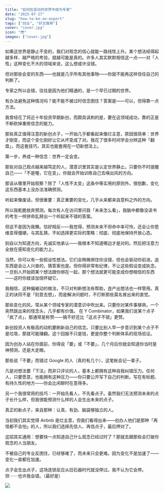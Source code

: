 ```yaml
---
title: "如何在变动的世界中成为专家"
date: "2025-07-27"
slug: "how-to-be-an-expert"
tags: ["创业", "好文推荐"]
cover: "cover.jpg"
icon: "😎"
images: ["cover.jpg"]
---
```

如果这世界是静止不变的，我们对观念的信心就能一路线性上升。某个想法经得起越多样、越严格的考验，就越可能是真的。许多人其实默默相信这一点——对「人性」这种变化不大的领域来说，这么想或许没错。



但对那些会变的东西——也就是几乎所有其他事物——你就不能再这样信任自己的判断了。



专家之所以会错，往往是因为他们精通的，是一个早已过期的世界。



有办法避免这种情况吗？能不能不被过时信念困住？答案是——可以，但得靠一点方法。



我曾经花了将近十年投资早期新创，而颇具讽刺的是，要在这领域成功，靠的正是不断砍掉重练信念的能力。



那些真正值得注意的新创点子，一开始几乎都看起来像烂主意，原因很简单：世界才刚变，而这个变化刚好让它从坏变成了对。我花了很多时间学会分辨这种「翻盘」，而这套技巧，其实也能套用在一切新想法上。



第一步，养成一种信念：世界一定会变。



那些对自己观点越来越笃定的人，潜意识里其实是认定世界静止。只要你不时提醒自己——「不是喔，它在变」，你就会开始训练自己去嗅出风的方向。



那该从哪里开始观察？除了「人性不太变」这条中等实用的原则外，很抱歉，变化这东西基本上没办法准确预测。



听起来像废话，但很重要：真正重要的变化，几乎从来都来自意料之外的方向。



所以我乾脆放弃预测。每次有人在访问里问我「未来怎么看」，我脑中都像没读书的考生一样拼命乱掰出一个听起来不错的答案。



但这不是因为我懒。恰好相反——我觉得，预测未来不但命中率可怜，还会让你思维变得僵硬。与其乱猜，不如选择更实际的策略：彻底、彻底地保持开放心态。



别自以为知道方向，先诚实地承认——我根本不知道哪边才是对的。然后把注意力全放在感知变化的能力上。



当然，你可以有一些假设性想法。它们会稍微绑住你没错，但也会驱动你前进。追东西是会让人兴奋的，猜答案也是。但你得非常有纪律，不让这些假设变成执念。
一旦别人开始把某个想法跟你绑在一起，那个想法就更可能变成你想相信的东西——这时你就该加倍怀疑它。



我相信，这种偏被动的做法，不只对判断想法有帮助，连产出想法也一样管用。真正的诀窍不是「刻意去想」，而是解决问题时，不打断那些莫名冒出来的直觉。



那些变化的风，常从某个领域专家的潜意识中吹出来。只要你对某件事够熟，一个突然跳出来的怪念头，几乎都有价值。
在 Y Combinator，如果我们说某个点子「疯了点」，那通常是称赞——搞不好还比「这点子不错」更赞。



新创投资人有极高的动机要刷新自己的信念。只要比别人早一步意识到某个点子不是垃圾，那就可能赚翻。这个回报不只是钱，更是你整个判断体系的现场验证。



因为创办人站在你面前，你得说「要」或「不要」，几个月后你就会知道你当时是神预测，还是大走眼。



那些说「不要」而错过 Google 的人（真的有几个），这笔帐会记一辈子。



凡是对想法要「下注」而非只评论的人，基本上都拥有这种自我纠错压力。任何人，只要愿意，也能拥有这种压力——你只要公开写下自己的判断。写在有标题、有持久性的地方——你会比闲聊时在意得多。



另一个我很常用的技巧：一开始先看人，不先看点子。虽然我们无法预测未来的点子长什么样，但我很能预测什么样的人会生出未来的点子。



真正的新点子，来自那种：认真、有劲、脑袋够独立的人。



当初我们其实觉得 Airbnb 是烂主意，但我们看得出来——创办人他们是那种「再怪都不会怕」的人，所以我们选择先信人、再信点子，最后押对了。



这招其实通用：想要快一点知道自己什么观念已经过时了？那就去跟那些会打破你观念的人当朋友。



不被自己的专业反困住，已经够难了，而未来只会更难。因为变化不是加速了——变化一直都在加速。



点子会生出点子，这场连锁反应从旧石器时代就没停过。我不认为它会停。
但⋯⋯也许我会错。（最好是）




![](https://prod-files-secure.s3.us-west-2.amazonaws.com/112d0858-5090-4d34-a606-b75eb8d65fd2/46476355-9cf3-4e99-9b7a-3531bc426380/1000202064.png?X-Amz-Algorithm=AWS4-HMAC-SHA256&X-Amz-Content-Sha256=UNSIGNED-PAYLOAD&X-Amz-Credential=ASIAZI2LB466UUKBXH7L%2F20250825%2Fus-west-2%2Fs3%2Faws4_request&X-Amz-Date=20250825T094708Z&X-Amz-Expires=3600&X-Amz-Security-Token=IQoJb3JpZ2luX2VjEAEaCXVzLXdlc3QtMiJHMEUCICv9LOaA2A2SLaKAPhGS8N3yNbsB0t7uQv7kiaCrnDQiAiEAq3oq2k3l%2FvMGdq7zYfmKDh%2Bwh1x157R1K1ddxTE7xNoq%2FwMIWhAAGgw2Mzc0MjMxODM4MDUiDNF08FrviOJGf0rWcCrcA699tcAPs%2FQFiCDXdtVRZdFFZV4%2FTrxqyfP%2FfSa3VB8H%2FCloMC%2FGmpUbZN85m4HVwMJOiU3ziSxPCLO%2F86fqRTbDj89EQo6m7WGtxdaJn4%2FKBhwYpt6Lg96JkyMGgGfQmajrhaKoQMKHUzRKHFilPHmE85I7KtI%2F8zeW%2BKF%2FscUVjKvbULdEELCYoKIag%2FN5QwCElh%2BFXIUnU3BGwj0ApZF5eSyuN7meo7IqtashAtF6vPEccxqueGSHlW8ST6uAhdZ6G0uLUjcJMHj0bxFmNB2P8rGcWdl5yo%2BiMtI5Ursc1OFldNK5nzgY49EmmZfEm59C3jJDYvthTusnrQACvlgJsSUmkGircI%2Frdw9cZMm2nkKsj65EiVGRYMXvNwHAVaQNCUuZovmV8VLTM5FbRlp%2F%2FOMQpjvwQLKDsW5lVIOkgBhzytjmTU9sYkXDSpla8i7xnZ%2FTGt9ZiykTW4oO17XCa3Ec4Bd%2FXbnLDTcpz8Sx4gd16AWBCJMJnHbdzMXinwH%2F2B524wnYlOEvnWMxM7VM%2Br7KiCcnQu5HQQE27LNW%2F%2FsuhNjBfGR3sP27dUnroV2Az%2FChwxWX1w%2FdO8arNjZZ8Hh%2Bvw0LH6iiUUMA%2FgZM2aUBvouUjhaDPLxVMIXAsMUGOqUBZeb1cFi3Xev1Pssc7clG612p08qaRMsUhFJi0WCKj%2BJOwl5lR%2FfUk76BrY3ZB2y0hFHhdGDr6GkwbAZHAWaNAwjTohRp7Zv8RdPhzq2U8GSZX1CDXBY3u01Wh4wrDa2olpeBKMZlvaWie0HhvKWY5hnQXiL1UcHnsCRCw%2Fyh%2FpfOSbV92%2FQll7aYb0W057zrs1TWiQhsxoWGzGF%2BoesAaf%2BbVwEa&X-Amz-Signature=42263a190d79babc5097b50a0c3bce68ba070a966eb4a53ace81457865968803&X-Amz-SignedHeaders=host&x-amz-checksum-mode=ENABLED&x-id=GetObject)

